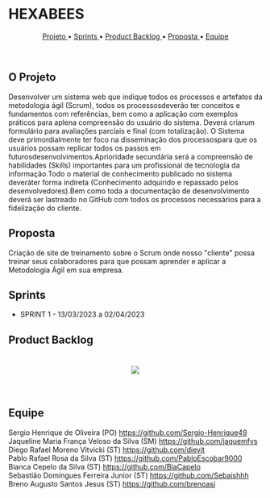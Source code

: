 # HEXABEES

<p align="center">
  <a href ="#o-projeto"> Projeto </a>  • 
  <a href ="#sprints"> Sprints </a>  • 
  <a href ="#product-backlog">Product Backlog </a>  •
    <a href ="#proposta">Proposta </a>  •
  <a href ="#equipe"> Equipe </a> 
</p>

<br>
 
## O Projeto

Desenvolver  um  sistema  web que  indique  todos  os  processos  e  artefatos  da  metodologia  ágil (Scrum),  todos os processosdeverão  ter conceitos  e  fundamentos  com  referências,  bem  como  a aplicação com exemplos práticos para aplena compreensão do usuário do sistema. Deverá criarum formulário para avaliações parciais e final (com totalização). O  Sistema  deve  primordialmente  ter  foco  na  disseminação  dos  processospara  que  os  usuários possam replicar todos os passos em futurosdesenvolvimentos.Aprioridade   secundária   será   a   compreensão   de   habilidades   (Skills)   importantes   para   um profissional de tecnologia da informação.Todo o material de conhecimento publicado no sistema deveráter forma indireta (Conhecimento adquirido e repassado pelos desenvolvedores).Bem como toda a documentação de desenvolvimento deverá ser lastreado no GitHub com todos os processos necessários para a fidelização do cliente. 

## Proposta

Criação de site de treinamento sobre o Scrum onde nosso "cliente" possa treinar seus colaboradores para que possam aprender e aplicar a Metodologia Ágil em sua empresa.

## Sprints

- SPRINT 1 - 13/03/2023 a 02/04/2023 

## Product Backlog

<h1 align="center"> <img src = "./readme/Backlog(protótipo).png" /></h1> 

<br>

## Equipe
Sergio Henrique de Oliveira (PO) https://github.com/Sergio-Henrique49 <br>
Jaqueline Maria França Veloso da Silva (SM) https://github.com/jaquemfvs <br>
Diego Rafael Moreno Vitvicki (ST) https://github.com/dievit <br>
Pablo Rafael Rosa da Silva (ST) https://github.com/PabloEscobar9000 <br>
Bianca Cepelo da Silva (ST) https://github.com/BiaCapelo <br>
Sebastião Domingues Ferreira Junior (ST) https://github.com/Sebaishhh <br>
Breno Augusto Santos Jesus (ST) https://github.com/brenoasj <br>
